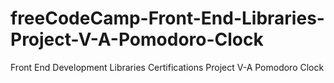 # freeCodeCamp-Front-End-Libraries-Project-V-A-Pomodoro-Clock
Front End Development Libraries Certifications Project V-A Pomodoro Clock
